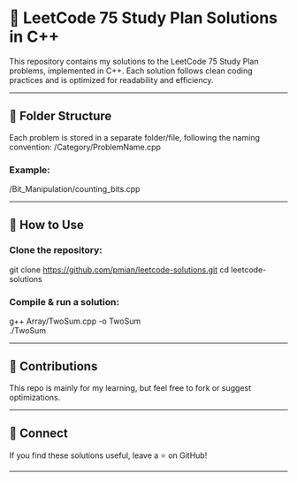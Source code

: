 # 🚀 LeetCode 75 Study Plan Solutions in C++
This repository contains my solutions to the LeetCode 75 Study Plan problems, implemented in C++. Each solution follows clean coding practices and is optimized for readability and efficiency.

---

## 📂 Folder Structure
Each problem is stored in a separate folder/file, following the naming convention:
/Category/ProblemName.cpp

### Example:
/Bit_Manipulation/counting_bits.cpp

---

## 🚀 How to Use
### Clone the repository:
git clone https://github.com/pmian/leetcode-solutions.git
cd leetcode-solutions

### Compile & run a solution:
g++ Array/TwoSum.cpp -o TwoSum <br>
./TwoSum

---

## 📢 Contributions
This repo is mainly for my learning, but feel free to fork or suggest optimizations.

---

## 🔗 Connect
If you find these solutions useful, leave a ⭐ on GitHub!

---